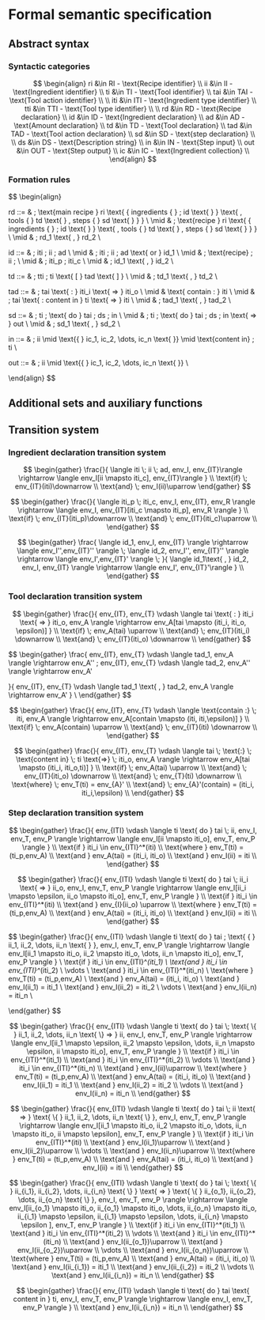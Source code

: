 # Formal semantic specification
## Abstract syntax
### Syntactic categories
$$
\begin{align}
    ri &\in RI - \text{Recipe identifier} \\
    ii &\in II - \text{Ingredient identifier} \\
    ti &\in TI - \text{Tool identifier} \\
    tai &\in TAI - \text{Tool action identifier} \\
    \\
    iti &\in ITI - \text{Ingredient type identifier} \\
    tti &\in TTI - \text{Tool type identifier} \\
    \\
    rd &\in RD - \text{Recipe declaration} \\
    id &\in ID - \text{Ingredient declaration} \\
    ad &\in AD - \text{Amount declaration} \\
    td &\in TD - \text{Tool declaration} \\
    tad &\in TAD - \text{Tool action declaration} \\
    sd &\in SD - \text{step declaration} \\
    \\
    ds &\in DS - \text{Description string} \\
    in &\in IN - \text{Step input} \\
    out &\in OUT - \text{Step output} \\
    ic &\in IC - \text{Ingredient collection} \\
\end{align}
$$

### Formation rules
$$
\begin{align}

rd ::= & \; \text{main recipe } ri \text{ \{ ingredients \{ }  \; id \text{ \} } \text{ , tools \{ } td \text{ \} , steps \{ } sd \text{ \} \} }   \\ 
\mid & \; \text{recipe } ri \text{ \{ ingredients \{ }  \; id \text{ \} } \text{ , tools \{ } td \text{ \} , steps \{ } sd \text{ \} \} }   \\ 
\mid & \; rd_1 \text{ , } rd_2 \\

id ::= & \; iti \; ii \; ad \\
\mid & \; iti \; ii \; ad \text{ or } id_1 \\
\mid & \; \text{recipe} \; ii \; \\
\mid & \; iti_p \; iti_c \\
\mid & \; id_1 \text{ , } id_2 \\

td ::= & \; tti \; ti \text{ [ } tad \text{ ] } \\
\mid & \; td_1 \text{ , } td_2 \\

tad ::= & \; tai \text{ : } iti_i \text{ => } iti_o \\
\mid & \text{ contain : } iti \\
\mid & \; tai \text{ : content in } ti \text{ => } iti \\
\mid & \; tad_1 \text{ , } tad_2 \\

sd ::= & \; ti \; \text{ do } tai \; ds \; in \\
\mid & \; ti \; \text{ do } tai \; ds \; in \text{ => } out \\
\mid & \; sd_1 \text{ , } sd_2 \\

in ::= & \; ii \mid \text{\{ } ic_1, ic_2, \dots, ic_n \text{ \}} \mid \text{content in} \; ti \\

out ::= & \; ii \mid \text{\{ } ic_1, ic_2, \dots, ic_n \text{ \}} \\


\end{align}
$$

## Additional sets and auxiliary functions

## Transition system
### Ingredient declaration transition system

$$
\begin{gather}
\frac{}{
    \langle iti \; ii \; ad, env_I, env_{IT}\rangle \rightarrow \langle env_I[ii \mapsto iti_c], env_{IT}\rangle
} \\
\text{if} \; env_{IT}(iti)\downarrow \\
\text{and} \; env_I(ii)\uparrow
\end{gather}
$$

$$
\begin{gather}
\frac{}{
    \langle iti_p \; iti_c, env_I, env_{IT}, env_R \rangle \rightarrow \langle env_I, env_{IT}[iti_c \mapsto iti_p], env_R \rangle
} \\
\text{if} \; env_{IT}(iti_p)\downarrow \\
\text{and} \; env_{IT}(iti_c)\uparrow \\
\end{gather}
$$

$$
\begin{gather}
\frac{
    \langle id_1, env_I, env_{IT} \rangle \rightarrow \langle env_I'',env_{IT}'' \rangle \;
    \langle id_2, env_I'', env_{IT}'' \rangle \rightarrow \langle env_I',env_{IT}' \rangle \;
}{
    \langle id_1\text{ , } id_2, env_I, env_{IT} \rangle \rightarrow \langle env_I', env_{IT}'\rangle
} \\
\end{gather}
$$

### Tool declaration transition system

$$
\begin{gather}
\frac{}{
    env_{IT}, env_{T} \vdash \langle tai \text{ : } iti_i \text{ => } iti_o, env_A \rangle \rightarrow 
    env_A[tai \mapsto (iti_i, iti_o, \epsilon)]
} \\
\text{if} \; env_A(tai) \uparrow \\
\text{and} \; env_{IT}(iti_i) \downarrow \\
\text{and} \; env_{IT}(iti_o) \downarrow \\
\end{gather}
$$

$$
\begin{gather}
\frac{
    env_{IT}, env_{T} \vdash \langle tad_1, env_A \rangle \rightarrow 
    env_A''
    \;
    env_{IT}, env_{T} \vdash \langle tad_2, env_A'' \rangle \rightarrow 
    env_A'

}{
    env_{IT}, env_{T} \vdash \langle tad_1 \text{ , } tad_2, env_A \rangle \rightarrow 
    env_A'
} \\
\end{gather}
$$

$$
\begin{gather}
\frac{}{
    env_{IT}, env_{T} \vdash \langle \text{contain :} \; iti, env_A \rangle \rightarrow 
    env_A[contain \mapsto (iti, iti,\epsilon)]
} \\
\text{if} \; env_A(contain) \uparrow \\
\text{and} \; env_{IT}(iti) \downarrow \\
\end{gather}
$$

$$
\begin{gather}
\frac{}{
    env_{IT}, env_{T} \vdash \langle tai \; \text{:} \; \text{content in} \; ti \text{=>} \; iti_o, env_A \rangle \rightarrow 
    env_A[tai \mapsto (iti_i, iti_o,ti)]
} \\
\text{if} \; env_A(tai) \uparrow \\
\text{and} \; env_{IT}(iti_o) \downarrow \\
\text{and} \; env_{T}(ti) \downarrow \\
\text{where} \; env_T(ti) = env_{A}' \\
\text{and} \; env_{A}'(contain) = (iti_i, iti_i,\epsilon) \\
\end{gather}
$$

### Step declaration transition system

$$
\begin{gather}
\frac{}{
    env_{ITI} \vdash \langle ti \text{ do } tai \; ii, env_I, env_T, env_P \rangle \rightarrow 
    \langle env_I[ii \mapsto iti_o], env_T, env_P \rangle
} \\
\text{if } iti_i \in env_{ITI}^*(iti) \\
\text{where } env_T(ti) = (ti_p,env_A) \\
\text{and } env_A(tai) = (iti_i, iti_o) \\
\text{and } env_I(ii) = iti \\
\end{gather}
$$

$$
\begin{gather}
\frac{}{
    env_{ITI} \vdash \langle ti \text{ do } tai \; ii_i \text{ => } ii_o, env_I, env_T, env_P \rangle \rightarrow 
    \langle env_I[ii_i \mapsto \epsilon, ii_o \mapsto iti_o], env_T, env_P \rangle
} \\
\text{if } iti_i \in env_{ITI}^*(iti) \\
\text{and } env_{I}(ii_o) \uparrow \\
\text{where } env_T(ti) = (ti_p,env_A) \\
\text{and } env_A(tai) = (iti_i, iti_o) \\
\text{and } env_I(ii) = iti \\
\end{gather}
$$

$$
\begin{gather}
\frac{}{
    env_{ITI} \vdash \langle ti \text{ do } tai \; \text{ \{ } ii_1, ii_2, \dots, ii_n \text{ \} }, env_I, env_T, env_P \rangle \rightarrow
    \langle env_I[ii_1 \mapsto iti_o, ii_2 \mapsto iti_o, \dots, ii_n \mapsto iti_o], env_T, env_P \rangle
} \\
\text{if } iti_i \in env_{ITI}^*(iti_1) \\
\text{and } iti_i \in env_{ITI}^*(iti_2) \\
\vdots \\
\text{and } iti_i \in env_{ITI}^*(iti_n) \\
\text{where } env_T(ti) = (ti_p,env_A) \\
\text{and } env_A(tai) = (iti_i, iti_o) \\
\text{and } env_I(ii_1) = iti_1 \\
\text{and } env_I(ii_2) = iti_2 \\
\vdots \\
\text{and } env_I(ii_n) = iti_n \\

\end{gather}
$$

$$
\begin{gather}
\frac{}{
    env_{ITI} \vdash \langle ti \text{ do } tai \; \text{ \{ } ii_1, ii_2, \dots, ii_n \text{ \} => } ii, env_I, env_T, env_P \rangle \rightarrow
    \langle env_I[ii_1 \mapsto \epsilon, ii_2 \mapsto \epsilon, \dots, ii_n \mapsto \epsilon, ii \mapsto iti_o], env_T, env_P \rangle
} \\
\text{if } iti_i \in env_{ITI}^*(iti_1) \\
\text{and } iti_i \in env_{ITI}^*(iti_2) \\
\vdots \\
\text{and } iti_i \in env_{ITI}^*(iti_n) \\
\text{and } env_I(ii)\uparrow \\
\text{where } env_T(ti) = (ti_p,env_A) \\
\text{and } env_A(tai) = (iti_i, iti_o) \\
\text{and } env_I(ii_1) = iti_1 \\
\text{and } env_I(ii_2) = iti_2 \\
\vdots \\
\text{and } env_I(ii_n) = iti_n \\
\end{gather}
$$

$$
\begin{gather}
\frac{}{
    env_{ITI} \vdash \langle ti \text{ do } tai \; ii \text{ => } \text{ \{ } ii_1, ii_2, \dots, ii_n \text{ \} }, env_I, env_T, env_P \rangle \rightarrow
    \langle env_I[ii_1 \mapsto iti_o, ii_2 \mapsto iti_o, \dots, ii_n \mapsto iti_o, ii \mapsto \epsilon], env_T, env_P \rangle
} \\
\text{if } iti_i \in env_{ITI}^*(iti) \\
\text{and } env_I(ii_1)\uparrow \\
\text{and } env_I(ii_2)\uparrow \\
\vdots \\
\text{and } env_I(ii_n)\uparrow \\
\text{where } env_T(ti) = (ti_p,env_A) \\
\text{and } env_A(tai) = (iti_i, iti_o) \\
\text{and } env_I(ii) = iti \\
\end{gather}
$$

$$
\begin{gather}
\frac{}{
    env_{ITI} \vdash \langle ti \text{ do } tai \; \text{ \{ } ii_{i_1}, ii_{i_2}, \dots, ii_{i_n} \text{ \} } \text{ => } \text{ \{ } ii_{o_1}, ii_{o_2}, \dots, ii_{o_n} \text{ \} }, env_I, env_T, env_P \rangle \rightarrow
    \langle env_I[ii_{o_1} \mapsto iti_o, ii_{o_1} \mapsto iti_o, \dots, ii_{o_n} \mapsto iti_o, ii_{i_1} \mapsto \epsilon, ii_{i_1} \mapsto \epsilon, \dots, ii_{i_n} \mapsto \epsilon ], env_T, env_P \rangle
} \\
\text{if } iti_i \in env_{ITI}^*(iti_1) \\
\text{and } iti_i \in env_{ITI}^*(iti_2) \\
\vdots \\
\text{and } iti_i \in env_{ITI}^*(iti_n) \\
\text{and } env_I(ii_{o_1})\uparrow \\
\text{and } env_I(ii_{o_2})\uparrow \\
\vdots \\
\text{and } env_I(ii_{o_n})\uparrow \\
\text{where } env_T(ti) = (ti_p,env_A) \\
\text{and } env_A(tai) = (iti_i, iti_o) \\
\text{and } env_I(ii_{i_1}) = iti_1 \\
\text{and } env_I(ii_{i_2}) = iti_2 \\
\vdots \\
\text{and } env_I(ii_{i_n}) = iti_n \\
\end{gather}
$$

$$
\begin{gather}
\frac{}{
    env_{ITI} \vdash \langle ti \text{ do } tai \text{ content in } ti, env_I, env_T, env_P \rangle \rightarrow
    \langle env_I, env_T, env_P \rangle
} \\
\text{and } env_I(ii_{i_n}) = iti_n \\
\end{gather}
$$





